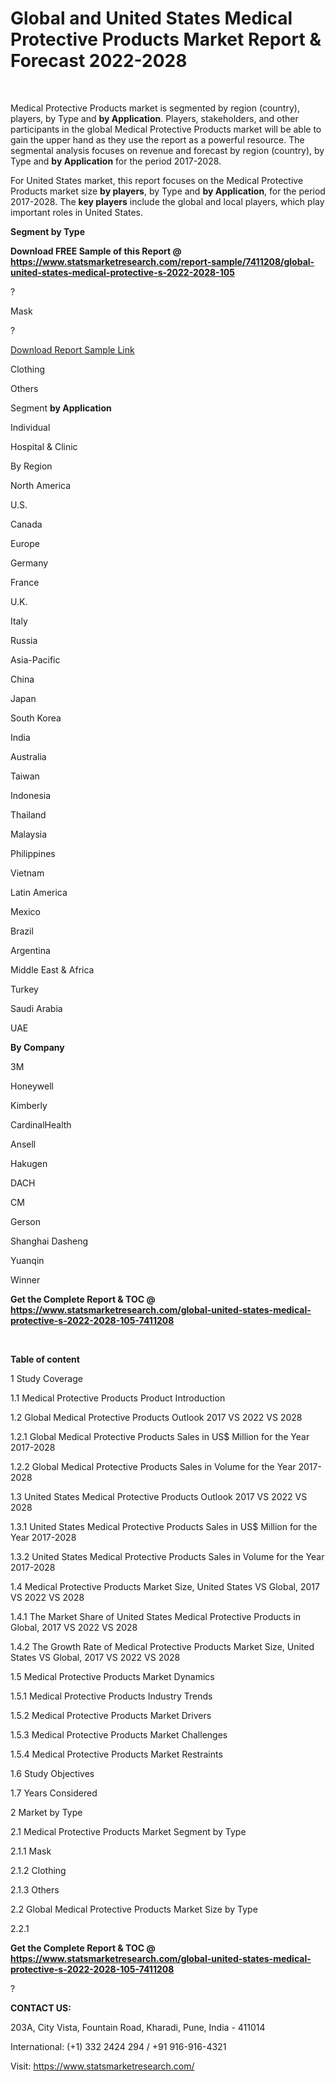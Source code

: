 <h1>Global and United States Medical Protective Products Market Report & Forecast 2022-2028</h1><br/><p>Medical Protective Products market is segmented by region (country), players, by Type and <strong>by Application</strong>. Players, stakeholders, and other participants in the global Medical Protective Products market will be able to gain the upper hand as they use the report as a powerful resource. The segmental analysis focuses on revenue and forecast by region (country), by Type and <strong>by Application</strong> for the period 2017-2028.</p>
 
 
 
 <p>For United States market, this report focuses on the Medical Protective Products market size <strong>by players</strong>, by Type and <strong>by Application</strong>, for the period 2017-2028. The <strong>key players</strong> include the global and local players, which play important roles in United States.</p>
 
 
 
 <p><strong>Segment by Type</strong></p>
 
 
 
 <div><b>Download FREE Sample of this Report @ <a href="https://www.statsmarketresearch.com/download-free-sample/7411208/global-united-states-medical-protective-s-2022-2028-105">https://www.statsmarketresearch.com/report-sample/7411208/global-united-states-medical-protective-s-2022-2028-105</a></b></div>
 
 
 
 <p>? </p>
 
 
 
 <p>Mask</p>
 
 
 
 <p>? </p>
 
 
 
 <p><a href="https://www.statsmarketresearch.com/download-free-sample/7411208/global-united-states-medical-protective-s-2022-2028-105">Download Report Sample Link</a></p>
 
 
 
 <p>Clothing</p>
 
 
 
 <p>Others</p>
 
 
 
 <p>Segment <strong>by Application</strong></p>
 
 
 
 <p>Individual</p>
 
 
 
 <p>Hospital & Clinic</p>
 
 
 
 <p>By Region</p>
 
 
 
 <p>North America</p>
 
 
 
 <p>U.S.</p>
 
 
 
 <p>Canada</p>
 
 
 
 <p>Europe</p>
 
 
 
 <p>Germany</p>
 
 
 
 <p>France</p>
 
 
 
 <p>U.K.</p>
 
 
 
 <p>Italy</p>
 
 
 
 <p>Russia</p>
 
 
 
 <p>Asia-Pacific</p>
 
 
 
 <p>China</p>
 
 
 
 <p>Japan</p>
 
 
 
 <p>South Korea</p>
 
 
 
 <p>India</p>
 
 
 
 <p>Australia</p>
 
 
 
 <p>Taiwan</p>
 
 
 
 <p>Indonesia</p>
 
 
 
 <p>Thailand</p>
 
 
 
 <p>Malaysia</p>
 
 
 
 <p>Philippines</p>
 
 
 
 <p>Vietnam</p>
 
 
 
 <p>Latin America</p>
 
 
 
 <p>Mexico</p>
 
 
 
 <p>Brazil</p>
 
 
 
 <p>Argentina</p>
 
 
 
 <p>Middle East & Africa</p>
 
 
 
 <p>Turkey</p>
 
 
 
 <p>Saudi Arabia</p>
 
 
 
 <p>UAE</p>
 
 
 
 <p><strong>By Company</strong></p>
 
 
 
 <p>3M</p>
 
 
 
 <p>Honeywell</p>
 
 
 
 <p>Kimberly</p>
 
 
 
 <p>CardinalHealth</p>
 
 
 
 <p>Ansell</p>
 
 
 
 <p>Hakugen</p>
 
 
 
 <p>DACH</p>
 
 
 
 <p>CM</p>
 
 
 
 <p>Gerson</p>
 
 
 
 <p>Shanghai Dasheng</p>
 
 
 
 <p>Yuanqin</p>
 
 
 
 <p>Winner</p>
 
 
 
 <div><b>Get the Complete Report & TOC @ <a href="https://www.statsmarketresearch.com/global-united-states-medical-protective-s-2022-2028-105-7411208">https://www.statsmarketresearch.com/global-united-states-medical-protective-s-2022-2028-105-7411208</a></b></div>
 
 
 
 <p><br />
 
 <b>Table of content</b></p>
 
 
 
 <p>1 Study Coverage<br />
 
 1.1 Medical Protective Products Product Introduction<br />
 
 1.2 Global Medical Protective Products Outlook 2017 VS 2022 VS 2028<br />
 
 1.2.1 Global Medical Protective Products Sales in US$ Million for the Year 2017-2028<br />
 
 1.2.2 Global Medical Protective Products Sales in Volume for the Year 2017-2028<br />
 
 1.3 United States Medical Protective Products Outlook 2017 VS 2022 VS 2028<br />
 
 1.3.1 United States Medical Protective Products Sales in US$ Million for the Year 2017-2028<br />
 
 1.3.2 United States Medical Protective Products Sales in Volume for the Year 2017-2028<br />
 
 1.4 Medical Protective Products Market Size, United States VS Global, 2017 VS 2022 VS 2028<br />
 
 1.4.1 The Market Share of United States Medical Protective Products in Global, 2017 VS 2022 VS 2028<br />
 
 1.4.2 The Growth Rate of Medical Protective Products Market Size, United States VS Global, 2017 VS 2022 VS 2028<br />
 
 1.5 Medical Protective Products Market Dynamics<br />
 
 1.5.1 Medical Protective Products Industry Trends<br />
 
 1.5.2 Medical Protective Products Market Drivers<br />
 
 1.5.3 Medical Protective Products Market Challenges<br />
 
 1.5.4 Medical Protective Products Market Restraints<br />
 
 1.6 Study Objectives<br />
 
 1.7 Years Considered<br />
 
 2 Market by Type<br />
 
 2.1 Medical Protective Products Market Segment by Type<br />
 
 2.1.1 Mask<br />
 
 2.1.2 Clothing<br />
 
 2.1.3 Others<br />
 
 2.2 Global Medical Protective Products Market Size by Type<br />
 
 2.2.1</p>
 
 
 
 <div><b>Get the Complete Report & TOC @ <a href="https://www.statsmarketresearch.com/global-united-states-medical-protective-s-2022-2028-105-7411208">https://www.statsmarketresearch.com/global-united-states-medical-protective-s-2022-2028-105-7411208</a></b></div>
 
 
 
 <p>? </p>
 
 
 
 <p><b>CONTACT US:</b><br />
 
 203A, City Vista, Fountain Road, Kharadi, Pune, India - 411014<br />
 
 International: (+1) 332 2424 294 / +91 916-916-4321<br />
 
 Visit: <a href="https://www.statsmarketresearch.com/">https://www.statsmarketresearch.com/</a></p>